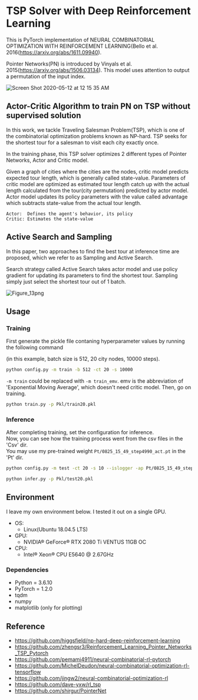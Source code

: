 # TSP Solver with Deep Reinforcement Learning 
This is PyTorch implementation of NEURAL COMBINATORIAL OPTIMIZATION WITH REINFORCEMENT LEARNING(Bello et al. 2016(https://arxiv.org/abs/1611.09940).

Pointer Networks(PN) is introduced by Vinyals et al. 2015(https://arxiv.org/abs/1506.03134). This model uses attention to output a permutation of the input index.


![Screen Shot 2020-05-12 at 12 15 35 AM](https://user-images.githubusercontent.com/51239551/81578424-bf082f80-93e5-11ea-812a-914c9046587a.png)


## Actor-Critic Algorithm to train PN on TSP without supervised solution
In this work, we tackle Traveling Salesman Problem(TSP), which is one of the combinatorial optimization problems known as NP-hard. TSP seeks for the shortest tour for a salesman to visit each city exactly once.

In the training phase, this TSP solver optimizes 2 different types of Pointer Networks, Actor and Critic model. 

Given a graph of cities where the cities are the nodes, critic model predicts expected tour length, which is generally called state-value. Parameters of critic model are optimized as estimated tour length catch up with the actual length calculated from the tour(city permutation) predicted by actor model. Actor model updates its policy parameters with the value called advantage which subtracts state-value from the actual tour length.

``` 
Actor:  Defines the agent's behavior, its policy
Critic: Estimates the state-value 
```


## Active Search and Sampling
In this paper, two approaches to find the best tour at inference time are proposed, which we refer to as Sampling and Active Search. 

Search strategy called Active Search takes actor model and use policy gradient for updating its parameters to find the shortest tour. Sampling simply just select the shortest tour out of 1 batch.

![Figure_13png](https://user-images.githubusercontent.com/51239551/82798619-bae31400-9eb3-11ea-9cf4-59f1c0a49a88.png)


## Usage

### Training

First generate the pickle file contaning hyperparameter values by running the following command  

(in this example, batch size is 512, 20 city nodes, 10000 steps).

```bash
python config.py -m train -b 512 -ct 20 -s 10000
```
`-m train` could be replaced with `-m train_emv`. emv is the abbreviation of 'Exponential Moving Average', which doesn't need critic model. Then, go on training.
```bash
python train.py -p Pkl/train20.pkl
```  

### Inference
After completing training, set the configuration for inference.  
Now, you can see how the training process went from the csv files in the 'Csv' dir.  
You may use my pre-trained weight `Pt/0825_15_49_step4990_act.pt` in the 'Pt' dir.
```bash
python config.py -m test -ct 20 -s 10 --islogger -ap Pt/0825_15_49_step4990_act.pt
```
```bash
python infer.py -p Pkl/test20.pkl
```

## Environment
I leave my own environment below. I tested it out on a single GPU.
* OS:
	* Linux(Ubuntu 18.04.5 LTS) 
* GPU:
	* NVIDIA® GeForce® RTX 2080 Ti VENTUS 11GB OC
* CPU:
	* Intel® Xeon® CPU E5640 @ 2.67GHz

### Dependencies
* Python = 3.6.10
* PyTorch = 1.2.0
* tqdm
* numpy
* matplotlib (only for plotting)

## Reference
* https://github.com/higgsfield/np-hard-deep-reinforcement-learning
* https://github.com/zhengsr3/Reinforcement_Learning_Pointer_Networks_TSP_Pytorch
* https://github.com/pemami4911/neural-combinatorial-rl-pytorch
* https://github.com/MichelDeudon/neural-combinatorial-optimization-rl-tensorflow
* https://github.com/jingw2/neural-combinatorial-optimization-rl
* https://github.com/dave-yxw/rl_tsp
* https://github.com/shirgur/PointerNet
